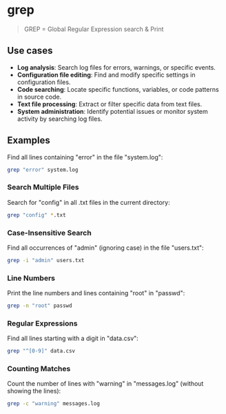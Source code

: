 # grep 

> GREP = Global Regular Expression search & Print

## Use cases

- **Log analysis**: Search log files for errors, warnings, or specific events.
- **Configuration file editing**: Find and modify specific settings in configuration files.
- **Code searching**: Locate specific functions, variables, or code patterns in source code.
- **Text file processing**: Extract or filter specific data from text files.
- **System administration**: Identify potential issues or monitor system activity by searching log files.

## Examples

Find all lines containing "error" in the file "system.log":

```sh
grep "error" system.log
```

### Search Multiple Files

Search for "config" in all .txt files in the current directory:

```sh
grep "config" *.txt
```

### Case-Insensitive Search
Find all occurrences of "admin" (ignoring case) in the file "users.txt":
```sh
grep -i "admin" users.txt
```

### Line Numbers

Print the line numbers and lines containing "root" in "passwd":
```sh
grep -n "root" passwd
```

### Regular Expressions
Find all lines starting with a digit in "data.csv":

```sh
grep "^[0-9]" data.csv
```

### Counting Matches

Count the number of lines with "warning" in "messages.log" (without showing the lines):

```sh
grep -c "warning" messages.log
```